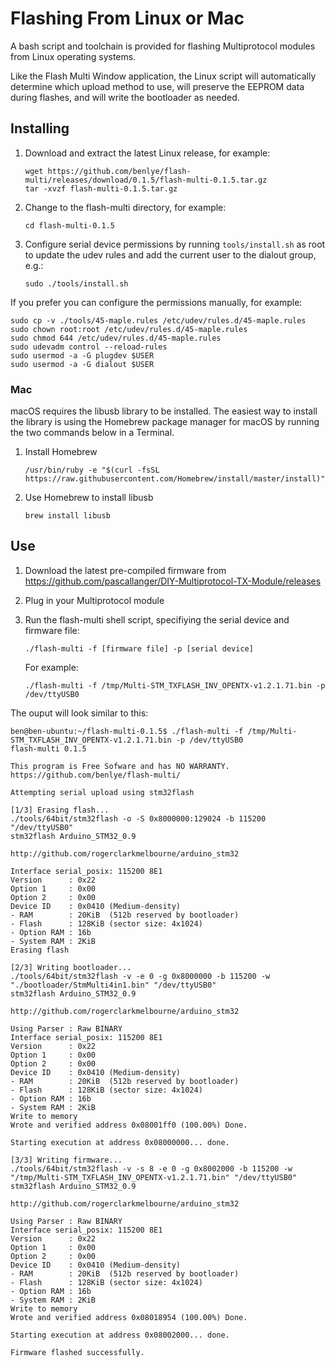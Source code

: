 # Flashing From Linux or Mac
A bash script and toolchain is provided for flashing Multiprotocol modules from Linux operating systems.  

Like the Flash Multi Window application, the Linux script will automatically determine which upload method to use, will preserve the EEPROM data during flashes, and will write the bootloader as needed.

## Installing
1. Download and extract the latest Linux release, for example:

   ```
   wget https://github.com/benlye/flash-multi/releases/download/0.1.5/flash-multi-0.1.5.tar.gz
   tar -xvzf flash-multi-0.1.5.tar.gz
   ```
   
1. Change to the flash-multi directory, for example:

   `cd flash-multi-0.1.5`
   
1. Configure serial device permissions by running `tools/install.sh` as root to update the udev rules and add the current user to the dialout group, e.g.:
   
   `sudo ./tools/install.sh`

If you prefer you can configure the permissions manually, for example:
```
sudo cp -v ./tools/45-maple.rules /etc/udev/rules.d/45-maple.rules
sudo chown root:root /etc/udev/rules.d/45-maple.rules
sudo chmod 644 /etc/udev/rules.d/45-maple.rules
sudo udevadm control --reload-rules
sudo usermod -a -G plugdev $USER
sudo usermod -a -G dialout $USER
```
### Mac
macOS requires the libusb library to be installed. The easiest way to install the library is using the Homebrew package manager for macOS by running the two commands below in a Terminal.

1. Install Homebrew

   `/usr/bin/ruby -e "$(curl -fsSL https://raw.githubusercontent.com/Homebrew/install/master/install)"`

1. Use Homebrew to install libusb

   `brew install libusb`

## Use
1. Download the latest pre-compiled firmware from https://github.com/pascallanger/DIY-Multiprotocol-TX-Module/releases
1. Plug in your Multiprotocol module
1. Run the flash-multi shell script, specifiying the serial device and firmware file:

   `./flash-multi -f [firmware file] -p [serial device]`

   For example:
   
   `./flash-multi -f /tmp/Multi-STM_TXFLASH_INV_OPENTX-v1.2.1.71.bin -p /dev/ttyUSB0 `
   
The ouput will look similar to this:

```
ben@ben-ubuntu:~/flash-multi-0.1.5$ ./flash-multi -f /tmp/Multi-STM_TXFLASH_INV_OPENTX-v1.2.1.71.bin -p /dev/ttyUSB0
flash-multi 0.1.5

This program is Free Sofware and has NO WARRANTY.
https://github.com/benlye/flash-multi/

Attempting serial upload using stm32flash

[1/3] Erasing flash...
./tools/64bit/stm32flash -o -S 0x8000000:129024 -b 115200 "/dev/ttyUSB0"
stm32flash Arduino_STM32_0.9

http://github.com/rogerclarkmelbourne/arduino_stm32

Interface serial_posix: 115200 8E1
Version      : 0x22
Option 1     : 0x00
Option 2     : 0x00
Device ID    : 0x0410 (Medium-density)
- RAM        : 20KiB  (512b reserved by bootloader)
- Flash      : 128KiB (sector size: 4x1024)
- Option RAM : 16b
- System RAM : 2KiB
Erasing flash

[2/3] Writing bootloader...
./tools/64bit/stm32flash -v -e 0 -g 0x8000000 -b 115200 -w "./bootloader/StmMulti4in1.bin" "/dev/ttyUSB0"
stm32flash Arduino_STM32_0.9

http://github.com/rogerclarkmelbourne/arduino_stm32

Using Parser : Raw BINARY
Interface serial_posix: 115200 8E1
Version      : 0x22
Option 1     : 0x00
Option 2     : 0x00
Device ID    : 0x0410 (Medium-density)
- RAM        : 20KiB  (512b reserved by bootloader)
- Flash      : 128KiB (sector size: 4x1024)
- Option RAM : 16b
- System RAM : 2KiB
Write to memory
Wrote and verified address 0x08001ff0 (100.00%) Done.

Starting execution at address 0x08000000... done.

[3/3] Writing firmware...
./tools/64bit/stm32flash -v -s 8 -e 0 -g 0x8002000 -b 115200 -w "/tmp/Multi-STM_TXFLASH_INV_OPENTX-v1.2.1.71.bin" "/dev/ttyUSB0"
stm32flash Arduino_STM32_0.9

http://github.com/rogerclarkmelbourne/arduino_stm32

Using Parser : Raw BINARY
Interface serial_posix: 115200 8E1
Version      : 0x22
Option 1     : 0x00
Option 2     : 0x00
Device ID    : 0x0410 (Medium-density)
- RAM        : 20KiB  (512b reserved by bootloader)
- Flash      : 128KiB (sector size: 4x1024)
- Option RAM : 16b
- System RAM : 2KiB
Write to memory
Wrote and verified address 0x08018954 (100.00%) Done.

Starting execution at address 0x08002000... done.

Firmware flashed successfully.

```
